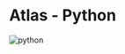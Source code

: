 # Atlas - Python

![python](https://github.com/LJThao/atlas-higher_level_programming/assets/155511159/683e880f-d5ed-4b8d-a47f-4e1a6561cb8a)
